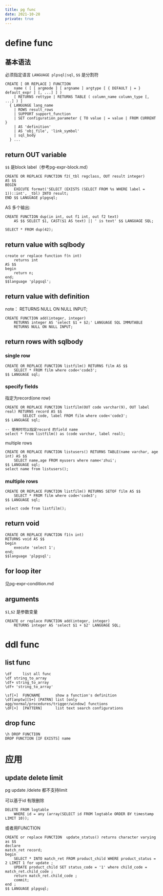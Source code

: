 ```yaml
---
title: pg func
date: 2021-10-28
private: true
---
```

# define func

## 基本语法
必须指定语言 `LANGUAGE plpsql|sql`, `$$` 是分割符

    CREATE [ OR REPLACE ] FUNCTION
        name ( [ [ argmode ] [ argname ] argtype [ { DEFAULT | = } default_expr ] [, ...] ] )
        [ RETURNS rettype | RETURNS TABLE ( column_name column_type [, ...] ) ]
      { LANGUAGE lang_name
        | ROWS result_rows
        | SUPPORT support_function
        | SET configuration_parameter { TO value | = value | FROM CURRENT }
        | AS 'definition'
        | AS 'obj_file', 'link_symbol'
        | sql_body
      } ...

## return OUT variable
`$$` 是block label（参考pg-expr-block.md）

    CREATE OR REPLACE FUNCTION f2(_tbl regclass, OUT result integer) 
    AS $$
    BEGIN
        EXECUTE format('SELECT (EXISTS (SELECT FROM %s WHERE label = 1))::int', _tbl) INTO result;
    END $$ LANGUAGE plpgsql;

AS 多个输出:

    CREATE FUNCTION dup(in int, out f1 int, out f2 text)
        AS $$ SELECT $1, CAST($1 AS text) || ' is text' $$ LANGUAGE SQL;

    SELECT * FROM dup(42);

## return value with sqlbody

    create or replace function f(n int) 
        returns int 
    AS $$ 
    begin 
        return n; 
    end; 
    $$language 'plpgsql';

## return value with definition
note： RETURNS NULL ON NULL INPUT;

    CREATE FUNCTION add(integer, integer) 
        RETURNS integer AS 'select $1 + $2;' LANGUAGE SQL IMMUTABLE
        RETURNS NULL ON NULL INPUT;

## return rows with sqlbody
### single row

    CREATE OR REPLACE FUNCTION listfilm() RETURNS film AS $$
        SELECT * FROM film where code<'code3';
    $$ LANGUAGE sql;

### specify fields
指定为record(one row)

    CREATE OR REPLACE FUNCTION listfilm(OUT code varchar(9), OUT label real) RETURNS record AS $$
            SELECT code, label FROM film where code<'code3';
    $$ LANGUAGE sql;

    -- 使用时可以指定record 的field name
    select * from listfilm() as (code varchar, label real);

multiple rows

    CREATE OR REPLACE FUNCTION listusers() RETURNS TABLE(name varchar, age int) AS $$
        SELECT name,age FROM myusers where name<'zhui';
    $$ LANGUAGE sql;
    select name from listusers();

### multiple rows

    CREATE OR REPLACE FUNCTION listfilm() RETURNS SETOF film AS $$
        SELECT * FROM film where code<'code3';
    $$ LANGUAGE sql;

    select code from listfilm();

## return void
    CREATE OR REPLACE FUNCTION f1(n int)
    RETURNS void AS $$
    begin 
        execute 'select 1';
    end; 
    $$language 'plpgsql';

## for loop iter
见pg-expr-condition.md

## arguments
`$1`,`$2` 是参数变量

    CREATE or replace FUNCTION add(integer, integer) 
        RETURNS integer AS 'select $1 + $2' LANGUAGE SQL;

# ddl func
## list func

    \df     list all func
    \df string_to_array
    \df+ string_to_array
    \df+ 'string_to_array'

    \sf[+]  FUNCNAME       show a function's definition
    \df[anptw][S+] [PATRN] list [only agg/normal/procedures/trigger/window] functions
    \dF[+]  [PATTERN]      list text search configurations

## drop func
    \h DROP FUNCTION
    DROP FUNCTION [IF EXISTS] name

# 应用
## update delete limit 
pg update /delete 都不支持limit

可以基于id 有限删除

    DELETE FROM logtable 
        WHERE id = any (array(SELECT id FROM logtable ORDER BY timestamp LIMIT 10));

或者用FUNCTION

    CREATE or replace FUNCTION  update_status() returns character varying as $$
    declare
    match_ret record;
    begin
        SELECT * INTO match_ret FROM product_child WHERE product_status = 2 LIMIT 1 for update ;
        UPDATE product_child SET status_code = '1' where child_code = match_ret.child_code ;
        return match_ret.child_code ;
        commit;
    end ;
    $$ LANGUAGE plpgsql;
